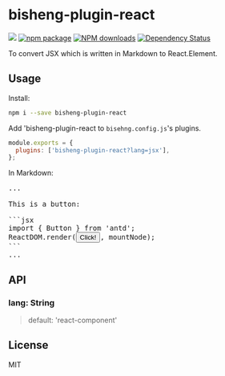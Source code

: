 # bisheng-plugin-react

[![](https://img.shields.io/travis/benjycui/bisheng-plugin-react.svg?style=flat-square)](https://travis-ci.org/benjycui/bisheng-plugin-react)
[![npm package](https://img.shields.io/npm/v/bisheng-plugin-react.svg?style=flat-square)](https://www.npmjs.org/package/bisheng-plugin-react)
[![NPM downloads](http://img.shields.io/npm/dm/bisheng-plugin-react.svg?style=flat-square)](https://npmjs.org/package/bisheng-plugin-react)
[![Dependency Status](https://david-dm.org/benjycui/bisheng-plugin-react.svg?style=flat-square)](https://david-dm.org/benjycui/bisheng-plugin-react)

To convert JSX which is written in Markdown to React.Element.

## Usage

Install:

```bash
npm i --save bisheng-plugin-react
```

Add 'bisheng-plugin-react to `bisehng.config.js`'s plugins.

```js
module.exports = {
  plugins: ['bisheng-plugin-react?lang=jsx'],
};
```

In Markdown:

<pre>
...

This is a button:

```jsx
import { Button } from 'antd';
ReactDOM.render(<Button>Click!</Button>, mountNode);
```
...
</pre>

## API

### lang: String

> default: 'react-component'

## License

MIT
